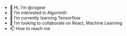 - 👋 Hi, I’m @csgear
- 👀 I’m interested in Algorimth
- 🌱 I’m currently learning Tensorflow
- 💞️ I’m looking to collaborate on React, Machine Learning
- 📫 How to reach me 

<!---
csgear/csgear is a ✨ special ✨ repository because its `README.md` (this file) appears on your GitHub profile.
You can click the Preview link to take a look at your changes.
--->

